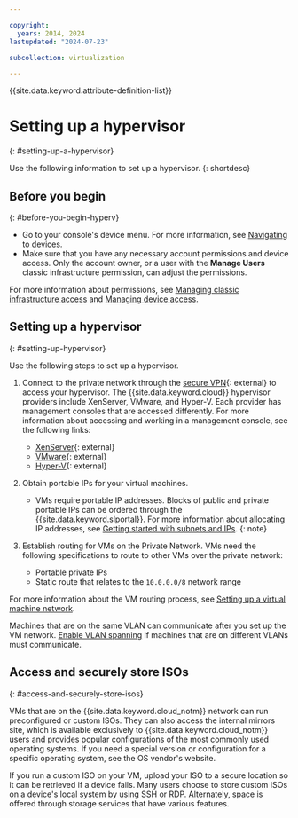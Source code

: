 ```yaml
---

copyright:
  years: 2014, 2024
lastupdated: "2024-07-23"

subcollection: virtualization

---
```


{{site.data.keyword.attribute-definition-list}}

# Setting up a hypervisor
{: #setting-up-a-hypervisor}

Use the following information to set up a hypervisor.
{: shortdesc}

## Before you begin
{: #before-you-begin-hyperv}

* Go to your console's device menu. For more information, see [Navigating to devices](/docs/virtual-servers?topic=virtual-servers-navigating-devices).
* Make sure that you have any necessary account permissions and device access. Only the account owner, or a user with the **Manage Users** classic infrastructure permission, can adjust the permissions.

For more information about permissions, see [Managing classic infrastructure access](/docs/account?topic=account-mngclassicinfra) and [Managing device access](/docs/virtual-servers?topic=virtual-servers-managing-device-access).

## Setting up a hypervisor
{: #setting-up-hypervisor}

Use the following steps to set up a hypervisor.

1. Connect to the private network through the [secure VPN](https://www.ibm.com/products/vpn-access){: external} to access your hypervisor. The {{site.data.keyword.cloud}} hypervisor providers include XenServer, VMware, and Hyper-V. Each provider has management consoles that are accessed differently. For more information about accessing and working in a management console, see the following links:

   * [XenServer](https://support.citrix.com/s/){: external}
   * [VMware](https://www.broadcom.com/support/vmware-services){: external}
   * [Hyper-V](https://learn.microsoft.com/en-us/windows/deployment/){: external}

2. Obtain portable IPs for your virtual machines.

   * VMs require portable IP addresses. Blocks of public and private portable IPs can be ordered through the {{site.data.keyword.slportal}}. For more information about allocating IP addresses, see [Getting started with subnets and IPs](/docs/subnets?topic=subnets-getting-started).
   {: note}

3. Establish routing for VMs on the Private Network. VMs need the following specifications to route to other VMs over the private network:

   * Portable private IPs
   * Static route that relates to the `10.0.0.0/8` network range

For more information about the VM routing process, see [Setting up a virtual machine network](/docs/virtualization?topic=virtualization-setting-up-a-virtual-machine-network).

Machines that are on the same VLAN can communicate after you set up the VM network. [Enable VLAN spanning](/docs/vlans?topic=vlans-vlan-spanning) if machines that are on different VLANs must communicate.

## Access and securely store ISOs
{: #access-and-securely-store-isos}

VMs that are on the {{site.data.keyword.cloud_notm}} network can run preconfigured or custom ISOs. They can also access the internal mirrors site, which is available exclusively to {{site.data.keyword.cloud_notm}} users and provides popular configurations of the most commonly used operating systems. If you need a special version or configuration for a specific operating system, see the OS vendor's website.

If you run a custom ISO on your VM, upload your ISO to a secure location so it can be retrieved if a device fails. Many users choose to store custom ISOs on a device's local system by using SSH or RDP. Alternately, space is offered through storage services that have various features.
